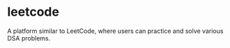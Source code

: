 # leetcode
A platform similar to LeetCode, where users can practice and solve various DSA problems.
